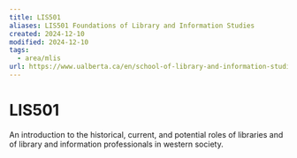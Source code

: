 ```yaml
---
title: LIS501
aliases: LIS501 Foundations of Library and Information Studies
created: 2024-12-10
modified: 2024-12-10
tags:
  - area/mlis
url: https://www.ualberta.ca/en/school-of-library-and-information-studies/study/courses/mlis-courses.html
---
```

# LIS501

An introduction to the historical, current, and potential roles of libraries and of library and information professionals in western society.
